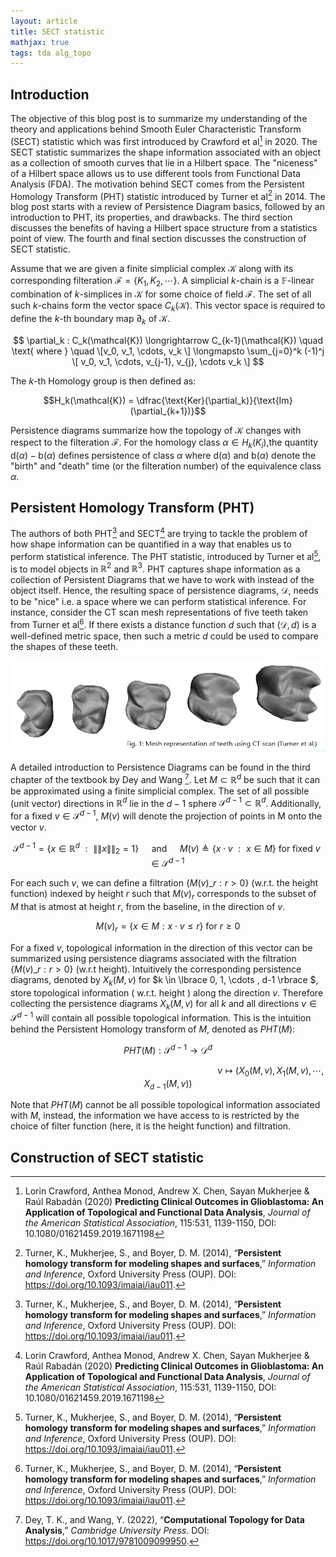 ```yaml
---
layout: article
title: SECT statistic
mathjax: true  
tags: tda alg_topo 
---
```


## Introduction
The objective of this blog post is to summarize my understanding of the theory and applications behind Smooth Euler Characteristic Transform (SECT) statistic which was first introduced by Crawford et al[^1] in 2020. The SECT statistic summarizes the shape information associated with an object as a collection of smooth curves that lie in a Hilbert space. The "niceness" of a Hilbert space allows us to use different tools from Functional Data Analysis (FDA). The motivation behind SECT comes from the Persistent Homology Transform (PHT) statistic introduced by Turner et al[^2] in 2014. The blog post starts with a review of Persistence Diagram basics, followed by an introduction to PHT, its properties, and drawbacks. The third section discusses the benefits of having a Hilbert space structure from a statistics point of view. The fourth and final section discusses the construction of SECT statistic.

Assume that we are given a finite simplicial complex $\mathcal{K}$ along with its corresponding filteration $\mathcal{F} = \lbrace K_1, K_2, \cdots \rbrace$. A simplicial $k$-chain is a $\mathbb{F}$-linear combination of $k$-simplices in $\mathcal{K}$ for some choice of field $\mathcal{F}$. The set of all such $k$-chains form the vector space $C_k(\mathcal{K})$. This vector space is required to define the $k$-th boundary map $\partial_k$ of $\mathcal{K}$.

$$
\partial_k : C_k(\mathcal{K}) \longrightarrow C_{k-1}(\mathcal{K}) \quad \text{ where } \quad \[v_0, v_1, \cdots, v_k \] \longmapsto \sum_{j=0}^k (-1)^j \[ v_0, v_1, \cdots, v_{j-1}, v_{j}, \cdots v_k  \]
$$

The $k$-th Homology group is then defined as: 

$$H_k(\mathcal{K}) = \dfrac{\text{Ker}(\partial_k)}{\text{Im}(\partial_{k+1})}$$

Persistence diagrams summarize how the topology of $\mathcal{K}$ changes with respect to the filteration $\mathcal{F}$. For the homology class $\alpha \in H_k(K_i)$,the quantity $\mathrm{d}(\alpha) - \mathrm{b}(\alpha)$ defines persistence of class $\alpha$ where $\mathrm{d}(\alpha)$ and $\mathrm{b}(\alpha)$ denote the "birth" and "death" time (or the filteration number) of the equivalence class $\alpha$.

## Persistent Homology Transform (PHT)
The authors of both PHT[^2] and SECT[^1] are trying to tackle the problem of how shape information can be quantified in a way that enables us to perform statistical inference. The PHT statistic, introduced by Turner et al[^2], is to model objects in $\mathbb{R}^2$ and $\mathbb{R}^3$. PHT captures shape information as a collection of Persistent Diagrams that we have to work with instead of the object itself. Hence, the resulting space of persistence diagrams, $\mathcal{D}$, needs to be "nice" i.e. a space where we can perform statistical inference. For instance, consider the CT scan mesh representations of five teeth taken from Turner et al[^2]. If there exists a distance function $d$ such that $(\mathcal{D}, d)$ is a well-defined metric space, then such a metric $d$ could be used to compare the shapes of these teeth.

![teeth](/images/teeth.png)

A detailed introduction to Persistence Diagrams can be found in the third chapter of the textbook by Dey and Wang [^3]. Let $M \subset \mathbb{R}^d$ be such that it can be approximated using a finite simplicial complex. The set of all possible (unit vector) directions in $\mathbb{R}^d$ lie in the $d-1$ sphere $\mathcal{S}^{d-1} \subset \mathbb{R}^d$. Additionally, for a fixed $v \in \mathcal{S}^{d-1}$, $M(v)$ will denote the projection of points in M onto the vector $v$.

$$
\mathcal{S}^{d-1} = \lbrace x \in \mathbb{R}^d  \text{ } : \text{ } \|\|  x \|\|_{2} = 1   \rbrace \quad \text{ and } \quad  M(v) \triangleq \lbrace x \cdot v \text{ } : \text{ } x \in M  \rbrace \text{ for fixed } v \in \mathcal{S}^{d-1}
$$

For each such $v$, we can define a filtration $\lbrace M(v)\_{r} : r>0 \rbrace$ (w.r.t. the height function) indexed by height $r$ such that $M(v)_r$ corresponds to the subset of $M$ that is atmost at height $r$, from the baseline, in the direction of $v$.

$$ 
M(v)_r = \lbrace x \in M : x \cdot v \leq r  \rbrace \text{ for } r \geq 0
$$

For a fixed $v$, topological information in the direction of this vector can be summarized using persistence diagrams associated with the filtration  $\lbrace M(v)\_{r}: r>0 \rbrace$ (w.r.t height). Intuitively the corresponding persistence diagrams, denoted by $X_k(M,v)$ for $k \in \lbrace 0, 1, \cdots , d-1  \rbrace $, store  topological information ( w.r.t. height  ) along the direction $v$. Therefore collecting the persistence diagrams $X_k(M,v)$ for all $k$ and all directions $v \in \mathcal{S}^{d-1}$ will contain all possible topological information. This is the intuition behind the Persistent Homology transform of $M$, denoted as $PHT(M)$:

$$
PHT(M): \mathcal{S}^{d-1} \longrightarrow \mathcal{D}^d 
$$

$$
  \quad \quad  \quad \quad \quad\quad \quad  \quad \quad \quad \quad \quad  \quad \quad \quad \quad  \quad \quad  \quad \quad v \longmapsto (X_0(M,v), X_1(M,v), \cdots, X_{d-1}(M,v))
$$

Note that $PHT(M)$ cannot be all possible topological information associated with $M$, instead, the information we have access to is restricted by the choice of filter function (here, it is the height function) and filtration.

## Construction of SECT statistic












[^1]: Lorin Crawford, Anthea Monod, Andrew X. Chen, Sayan Mukherjee & Raúl Rabadán (2020) **Predicting Clinical Outcomes in Glioblastoma: An Application of Topological and Functional Data Analysis**, *Journal of the American Statistical Association*, 115:531, 1139-1150, DOI: 10.1080/01621459.2019.1671198
[^2]: Turner, K., Mukherjee, S., and Boyer, D. M. (2014), “**Persistent homology transform for modeling shapes and surfaces**,” *Information and Inference*, Oxford University Press (OUP). DOI: https://doi.org/10.1093/imaiai/iau011.
[^3]: Dey, T. K., and Wang, Y. (2022), “**Computational Topology for Data Analysis**,” *Cambridge University Press*. DOI: https://doi.org/10.1017/9781009099950.






